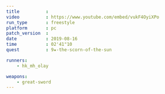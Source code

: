 ```yaml
---
title          :
video          : https://www.youtube.com/embed/vukF4OyiXPo
run_type       : freestyle
platform       : pc
patch_version  : 
date           : 2019-08-16
time           : 02'41"10
quest          : 9★-the-scorn-of-the-sun

runners:
    - hk_mh_olay

weapons:
    - great-sword
---
```

